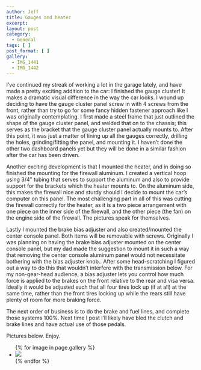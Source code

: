 ```yaml
---
author: Jeff
title: Gauges and heater
excerpt:
layout: post
category:
  - General
tags: [ ]
post_format: [ ]
gallery:
  - IMG_1441
  - IMG_1442
---
```

I’ve continued my streak of working a lot in the garage lately, and have made a pretty exciting addition to the car: I finished the gauge cluster! It makes a dramatic visual difference in the way the car looks. I wound up deciding to have the gauge cluster panel screw in with 4 screws from the front, rather than try to go for some fancy hidden fastener approach like I was originally contemplating. I first made a steel frame that just outlined the shape of the gauge cluster panel, and welded that on to the chassis; this serves as the bracket that the gauge cluster panel actually mounts to. After this point, it was just a matter of lining up all the gauges correctly, drilling the holes, grinding/fitting the panel, and mounting it. I haven’t done the other two dashboard panels yet but they will be done in a similar fashion after the car has been driven.

Another exciting development is that I mounted the heater, and in doing so finished the mounting for the firewall aluminum. I created a vertical hoop using 3/4″ tubing that serves to support the aluminum and also to provide support for the brackets which the heater mounts to. On the aluminum side, this makes the firewall nice and sturdy should I decide to mount the car’s computer on this panel. The most challenging part in all of this was cutting the firewall correctly for the heater, as it is a two piece arrangement with one piece on the inner side of the firewall, and the other piece (the fan) on the engine side of the firewall. The pictures speak for themselves.

Lastly I mounted the brake bias adjuster and also created/mounted the center console panel. Both items will be removable with screws. Originally I was planning on having the brake bias adjuster mounted on the center console panel, but my dad made the suggestion to mount it in such a way that removing the center console aluminum panel would not necessitate bothering with the bias adjuster knob.. After some head-scratching I figured out a way to do this that wouldn’t interfere with the transmission below. For my non-gear-head audience, a bias adjuster lets you control how much force is applied to the brakes on the front relative to the rear and visa versa. Ideally it would be adjusted such that all four tires lock up (if at all) at the same time, rather than the front tires locking up while the rears still have plenty of room for more braking force.

The next order of business is to do the brake and fuel lines, and complete those systems 100%. Next time I post I’ll likely have bled the clutch and brake lines and have actual use of those pedals.

Pictures below. Enjoy.

<ul>
{% for image in page.gallery %}
<li><img src="/images{{page.id}}/{{image}}-thumb.jpg" data-fullimage="/images{{page.id}}/{{image}}.jpg"/></li>
{% endfor %}
</ul>
